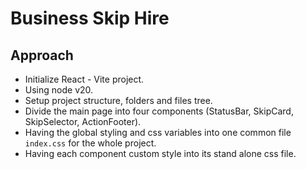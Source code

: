 # Business Skip Hire

## Approach

- Initialize React - Vite project.
- Using node v20.
- Setup project structure, folders and files tree.
- Divide the main page into four components (StatusBar, SkipCard, SkipSelector, ActionFooter).
- Having the global styling and css variables into one common file `index.css` for the whole project.
- Having each component custom style into its stand alone css file.